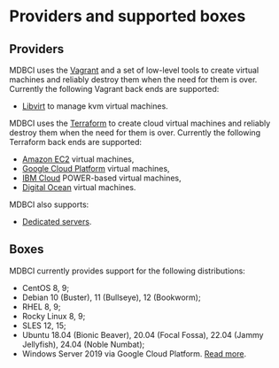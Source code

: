# Providers and supported boxes

## Providers

MDBCI uses the [Vagrant](https://www.vagrantup.com/) and a set of low-level tools to create virtual machines and reliably destroy them when the need for them is over. Currently the following Vagrant back ends are supported:

* [Libvirt](https://libvirt.org/) to manage kvm virtual machines.

MDBCI uses the [Terraform](https://www.terraform.io/) to create cloud virtual machines and reliably destroy them when the need for them is over. Currently the following Terraform back ends are supported:

* [Amazon EC2](https://aws.amazon.com) virtual machines,
* [Google Cloud Platform](https://cloud.google.com) virtual machines,
* [IBM Cloud](https://www.ibm.com/cloud) POWER-based virtual machines,
* [Digital Ocean](https://www.digitalocean.com/) virtual machines.

MDBCI also supports:

* [Dedicated servers](using_dedicated_servers.md).

## Boxes

MDBCI currently provides support for the following distributions:

* CentOS 8, 9;
* Debian 10 (Buster), 11 (Bullseye), 12 (Bookworm);
* RHEL 8, 9;
* Rocky Linux 8, 9;
* SLES 12, 15;
* Ubuntu 18.04 (Bionic Beaver), 20.04 (Focal Fossa), 22.04 (Jammy Jellyfish), 24.04 (Noble Numbat);
* Windows Server 2019 via Google Cloud Platform. [Read more](using_windows_machines.md).
